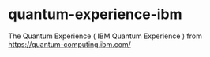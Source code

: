 # quantum-experience-ibm
The Quantum Experience ( IBM Quantum Experience ) from https://quantum-computing.ibm.com/
